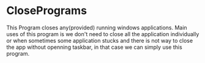 # ClosePrograms
This Program closes any(provided) running windows applications. Main uses of this program is we don't need to close all the application individually or when sometimes some application stucks and there is not way to close the app without openning taskbar, in that case we can simply use this program.
